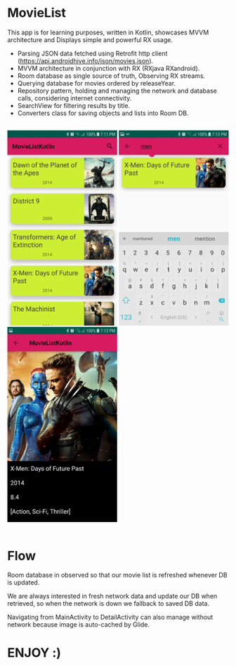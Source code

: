 # MovieList

This app is for learning purposes, written in Kotlin, showcases MVVM architecture and Displays simple and powerful RX usage.

- Parsing JSON data fetched using Retrofit http client (https://api.androidhive.info/json/movies.json).
- MVVM architecture in conjunction with RX (RXjava RXandroid).
- Room database as single source of truth, Observing RX streams.
- Querying database for movies ordered by releaseYear.
- Repository pattern, holding and managing the network and database calls, considering internet connectivity.
- SearchView for filtering results by title.
- Converters class for saving objects and lists into Room DB.

<br/>

<div class="row">
<img src="images/screenshots/scr1.jpeg" width="250">
<img src="images/screenshots/scr2.jpeg" width="250">
<img src="images/screenshots/scr3.jpeg" width="250">
</div>

<br/>

# Flow
Room database in observed so that our movie list is refreshed whenever DB is updated.

We are always interested in fresh network data and update our DB when retrieved, so when the network is down we fallback to saved DB data.

Navigating from MainActivity to DetailActivity can also manage without network because image is auto-cached by Glide.

# ENJOY :)